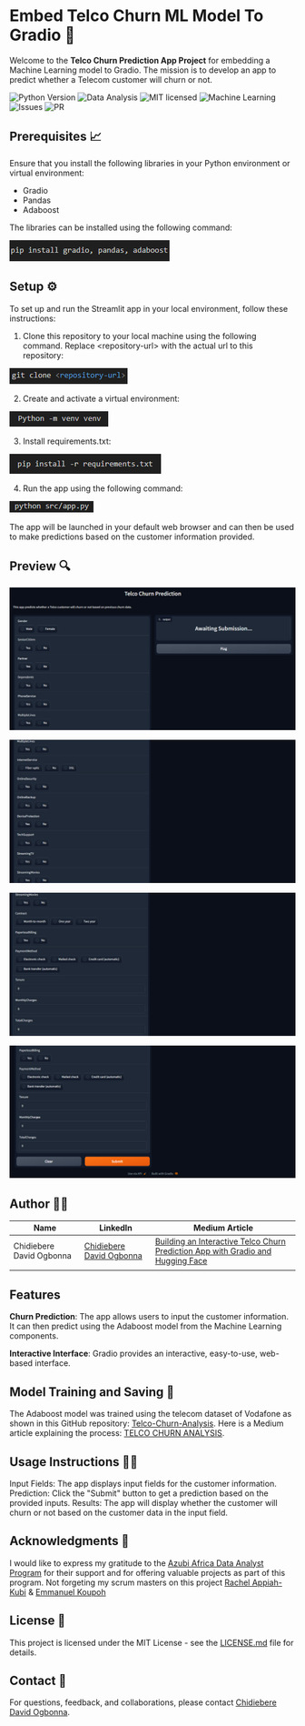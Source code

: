 # Embed Telco Churn ML Model To Gradio 📲

Welcome to the **Telco Churn Prediction App Project** for embedding a Machine Learning model to Gradio. The mission is to develop an app to predict whether a Telecom customer will churn or not.

![Python Version](https://img.shields.io/badge/Python-3.11-blue)
![Data Analysis](https://img.shields.io/badge/Data-Analysis-yellow)
![MIT licensed](https://img.shields.io/badge/license-mit-blue?style=for-the-badge&logo=appveyor)
![Machine Learning](https://img.shields.io/badge/Machine-Learning-blueviolet)
![Issues](https://img.shields.io/github/issues/PapiHack/wimlds-demo?style=for-the-badge&logo=appveyor)
![PR](https://img.shields.io/github/issues-pr/PapiHack/wimlds-demo?style=for-the-badge&logo=appveyor)

## Prerequisites 📈

Ensure that you install the following libraries in your Python environment or virtual environment:

* Gradio
* Pandas
* Adaboost

The libraries can be installed using the following command:

![Installations](Images/Readmepics/Installations.png)

## Setup ⚙️

To set up and run the Streamlit app in your local environment, follow these instructions:

1. Clone this repository to your local machine using the following command. Replace \<repository-url\> with the actual url to this repository:

![Clone](Images/Readmepics/Clone.png)

2. Create and activate a virtual environment:

![venv](Images/Readmepics/venv.png)

3. Install requirements.txt:

![Requirements](Images/Readmepics/Requirements.png)

4. Run the app using the following command:

![Run](Images/Readmepics/Run.png)

The app will be launched in your default web browser and can then be used to make predictions based on the customer information provided.

## Preview 🔍

![App1](Images/Readmepics/App1.png)

![App2](Images/Readmepics/App2.png)

![App3](Images/Readmepics/App3.png)

![App4](Images/Readmepics/App4.png)

## Author 👨‍💼

| Name                | LinkedIn                                                                                                                                                                                                                                   | Medium Article |
| ------------------------ | ------------------------------------------------------------------------------------------------------------------------------------------------------------------------------------------------------------------------------------------ | ----------- |
| Chidiebere David Ogbonna | [Chidiebere David Ogbonna](https://www.linkedin.com/in/chidieberedavidogbonna/) |[Building an Interactive Telco Churn Prediction App with Gradio and Hugging Face](https://eberedavid.medium.com/embedding-telco-churn-machine-learning-model-in-gradio-1fb9df22d4a2)|
|                          |                                                                                                                                                                                                                                            |        |

## Features

**Churn Prediction**: The app allows users to input the customer information. It can then predict using the Adaboost model from the Machine Learning components.

**Interactive Interface**: Gradio provides an interactive, easy-to-use, web-based interface.

## Model Training and Saving 🤖

The Adaboost model was trained using the telecom dataset of Vodafone as shown in this GitHub repository: [Telco-Churn-Analysis](https://github.com/iameberedavid/Telco-Churn-Analysis). Here is a Medium article explaining the process: [TELCO CHURN ANALYSIS](https://eberedavid.medium.com/telco-churn-analysis-d463035fcbb5).

## Usage Instructions 🧑‍🏫

Input Fields: The app displays input fields for the customer information.
Prediction: Click the "Submit" button to get a prediction based on the provided inputs.
Results: The app will display whether the customer will churn or not based on the customer data in the input field.

## Acknowledgments 🙏

I would like to express my gratitude to the [Azubi Africa Data Analyst Program](https://www.azubiafrica.org/data-analytics) for their support and for offering valuable projects as part of this program. Not forgeting my scrum masters on this project [Rachel Appiah-Kubi](https://www.linkedin.com/in/racheal-appiah-kubi/) & [Emmanuel Koupoh](https://github.com/eaedk)

## License 📜

This project is licensed under the MIT License - see the [LICENSE.md](LICENSE.md) file for details.

## Contact 📧

For questions, feedback, and collaborations, please contact [Chidiebere David Ogbonna](eberedavid326@gmail.com).
